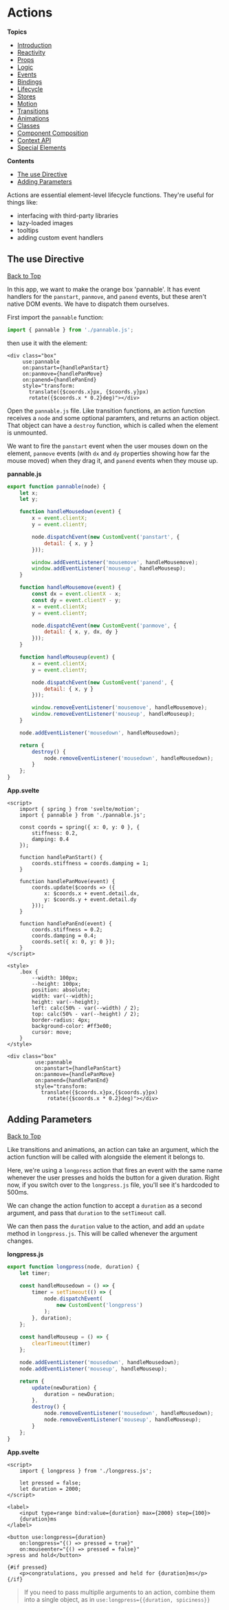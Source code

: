 # Actions

**Topics**  
* [Introduction](./readme.md)
* [Reactivity](./01-reactivity.md)
* [Props](./02-props.md)
* [Logic](./03-logic.md)
* [Events](./04-events.md)
* [Bindings](./05-bindings.md)
* [Lifecycle](./06-lifecycle.md)
* [Stores](./07-stores.md)
* [Motion](./08-motion.md)
* [Transitions](./09-transitions.md)
* [Animations](./10-animations.md)
* [Classes](./12-classes.md)
* [Component Composition](./13-component-composition.md)
* [Context API](./14-context-api.md)
* [Special Elements](./15-special-elements.md)

**Contents**  
* [The use Directive](#the-use-directive)
* [Adding Parameters](#adding-parameters)

Actions are essential element-level lifecycle functions. They're useful for things like:
* interfacing with third-party libraries
* lazy-loaded images
* tooltips
* adding custom event handlers

## The use Directive
[Back to Top](#actions)

In this app, we want to make the orange box 'pannable'. It has event handlers for the `panstart`, `panmove`, and `panend` events, but these aren't native DOM events. We have to dispatch them ourselves.

First import the `pannable` function:

```js
import { pannable } from './pannable.js';
```

then use it with the element:

```svelte
<div class="box"
     use:pannable
     on:panstart={handlePanStart}
     on:panmove={handlePanMove}
     on:panend={handlePanEnd}
     style="transform:
       translate({$coords.x}px, {$coords.y}px)
       rotate({$coords.x * 0.2}deg)"></div>
```

Open the `pannable.js` file. Like transition functions, an action function receives a `node` and some optional paramters, and returns an action object. That object can have a `destroy` function, which is called when the element is unmounted.

We want to fire the `panstart` event when the user mouses down on the element, `panmove` events (with `dx` and `dy` properties showing how far the mouse moved) when they drag it, and `panend` events when they mouse up.

**pannable.js**  
```js
export function pannable(node) {
	let x;
	let y;

	function handleMousedown(event) {
		x = event.clientX;
		y = event.clientY;

		node.dispatchEvent(new CustomEvent('panstart', {
			detail: { x, y }
		}));

		window.addEventListener('mousemove', handleMousemove);
		window.addEventListener('mouseup', handleMouseup);
	}

	function handleMousemove(event) {
		const dx = event.clientX - x;
		const dy = event.clientY - y;
		x = event.clientX;
		y = event.clientY;

		node.dispatchEvent(new CustomEvent('panmove', {
			detail: { x, y, dx, dy }
		}));
	}

	function handleMouseup(event) {
		x = event.clientX;
		y = event.clientY;

		node.dispatchEvent(new CustomEvent('panend', {
			detail: { x, y }
		}));

		window.removeEventListener('mousemove', handleMousemove);
		window.removeEventListener('mouseup', handleMouseup);
	}

	node.addEventListener('mousedown', handleMousedown);

	return {
		destroy() {
			node.removeEventListener('mousedown', handleMousedown);
		}
	};
}
```

**App.svelte**  
```svelte
<script>
	import { spring } from 'svelte/motion';
	import { pannable } from './pannable.js';

	const coords = spring({ x: 0, y: 0 }, {
		stiffness: 0.2,
		damping: 0.4
	});

	function handlePanStart() {
		coords.stiffness = coords.damping = 1;
	}

	function handlePanMove(event) {
		coords.update($coords => ({
			x: $coords.x + event.detail.dx,
			y: $coords.y + event.detail.dy
		}));
	}

	function handlePanEnd(event) {
		coords.stiffness = 0.2;
		coords.damping = 0.4;
		coords.set({ x: 0, y: 0 });
	}
</script>

<style>
	.box {
		--width: 100px;
		--height: 100px;
		position: absolute;
		width: var(--width);
		height: var(--height);
		left: calc(50% - var(--width) / 2);
		top: calc(50% - var(--height) / 2);
		border-radius: 4px;
		background-color: #ff3e00;
		cursor: move;
	}
</style>

<div class="box"
		 use:pannable
		 on:panstart={handlePanStart}
		 on:panmove={handlePanMove}
		 on:panend={handlePanEnd}
		 style="transform:
		   translate({$coords.x}px,{$coords.y}px)
			 rotate({$coords.x * 0.2}deg)"></div>
```

## Adding Parameters
[Back to Top](#actions)

Like transitions and animations, an action can take an argument, which the action function will be called with alongside the element it belongs to.

Here, we're using a `longpress` action that fires an event with the same name whenever the user presses and holds the button for a given duration. Right now, if you switch over to the `longpress.js` file, you'll see it's hardcoded to 500ms.

We can change the action function to accept a `duration` as a second argument, and pass that `duration` to the `setTimeout` call.

We can then pass the `duration` value to the action, and add an `update` method in `longpress.js`. This will be called whenever the argument changes.

**longpress.js**  
```js
export function longpress(node, duration) {
	let timer;
	
	const handleMousedown = () => {
		timer = setTimeout(() => {
			node.dispatchEvent(
				new CustomEvent('longpress')
			);
		}, duration);
	};
	
	const handleMouseup = () => {
		clearTimeout(timer)
	};

	node.addEventListener('mousedown', handleMousedown);
	node.addEventListener('mouseup', handleMouseup);

	return {
		update(newDuration) {
			duration = newDuration;
		},
		destroy() {
			node.removeEventListener('mousedown', handleMousedown);
			node.removeEventListener('mouseup', handleMouseup);
		}
	};
}
```

**App.svelte**  
```svelte
<script>
	import { longpress } from './longpress.js';

	let pressed = false;
	let duration = 2000;
</script>

<label>
	<input type=range bind:value={duration} max={2000} step={100}>
	{duration}ms
</label>

<button use:longpress={duration}
	on:longpress="{() => pressed = true}"
	on:mouseenter="{() => pressed = false}"
>press and hold</button>

{#if pressed}
	<p>congratulations, you pressed and held for {duration}ms</p>
{/if}
```

> If you need to pass multiplle arguments to an action, combine them into a single object, as in `use:longpress={{duration, spiciness}}`